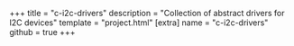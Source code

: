 +++
title = "c-i2c-drivers"
description = "Collection of abstract drivers for I2C devices"
template = "project.html"
[extra]
name = "c-i2c-drivers"
github = true
+++

